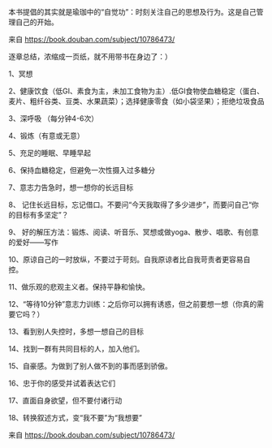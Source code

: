 本书提倡的其实就是瑜珈中的“自觉功”：时刻关注自己的思想及行为。这是自己管理自己的开始。

 

来自 <https://book.douban.com/subject/10786473/> 

逐章总结，浓缩成一页纸，就不用带书在身边了：）

 

1、冥想

2、健康饮食（低GI、素食为主，未加工食物为主）.低GI食物使血糖稳定（蛋白、麦片、粗纤谷类、豆类、水果蔬菜）；选择健康零食（如小袋坚果）；拒绝垃圾食品

3、深呼吸 （每分钟4-6次）

4、锻炼（有意或无意）

5、充足的睡眠、早睡早起

6、保持血糖稳定，但避免一次性摄入过多糖分

7、意志力告急时，想一想你的长远目标

8、 记住长远目标，忘记借口。不要问“今天我取得了多少进步”，而要问自己“你的目标有多坚定”？

9、 好的解压方法：锻炼、阅读、听音乐、冥想或做yoga、散步、唱歌、有创意的爱好——写作

10、原谅自己的一时放纵，不要过于苛刻。自我原谅者比自我苛责者更容易自控。

11、做乐观的悲观主义者。保持平静和愉快。

12、“等待10分钟”意志力训练：之后你可以拥有诱惑，但之前要想一想（你真的需要它吗？）

13、看到别人失控时，多想一想自己的目标

14、找到一群有共同目标的人，加入他们。

15、自豪感。为做到了别人做不到的事而感到骄傲。

16、忠于你的感受并试着表达它们

17、直面自身欲望，但不要付诸行动

18、转换叙述方式，变“我不要”为“我想要”

 

来自 <https://book.douban.com/subject/10786473/> 

 

 